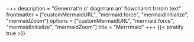 +++
description = "Generrrat'n o' diagrrram an' flowcharrrt frrrom text"
frontmatter = ["customMermaidURL", "mermaid.force", "mermaidInitialize", "mermaidZoom"]
options = ["customMermaidURL", "mermaid.force", "mermaidInitialize", "mermaidZoom"]
title = "Merrrmaid"
+++
{{< piratify true >}}